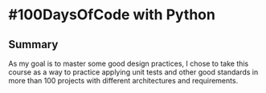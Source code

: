 # #100DaysOfCode with Python

## Summary

As my goal is to master some good design practices, I chose to take this course as a way to practice applying unit tests and other good standards in more than 100 projects with different architectures and requirements.